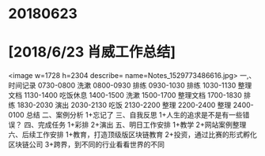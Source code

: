 # 20180623

# [2018/6/23 肖威工作总结]
<image w=1728 h=2304 describe= name=Notes_1529773486616.jpg>
一,、时间记录
0730-0800 洗漱
0800-0930 排练
0930-1030 排练
1030-1130 整理文档
1130-1400 吃饭休息
1400-1500 洗漱
1500-1700 整理文档
1700-1830 排练
1830-2030 演出
2030-2130 吃饭
2130-2200 整理
2200-2400 整理
2400-0100 总结
二、案例分析
1+忘记了
三、自我反思
1+人生的追求是不是有一些错误？
四、完成任务
1+彩排
2+演出
五、明日工作安排
1+教学
2+网站案例整理
六、后续工作安排
1+教育，打造顶级版区块链教育
2+投资，通过比赛的形式孵化区块链公司
3+跨界，到不同的行业看看世界的不同
